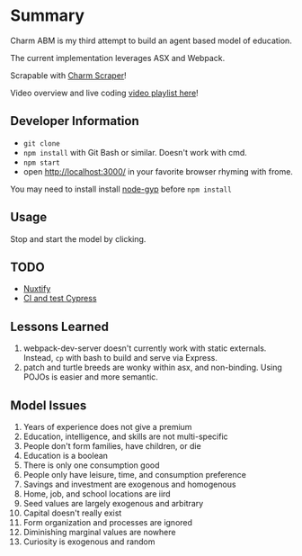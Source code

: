 # Summary

Charm ABM is my third attempt to build an agent based model of education.

The current implementation leverages ASX and Webpack.

Scrapable with [Charm Scraper](https://github.com/Vandivier/data-science-practice/tree/master/js/charm-scraper)!

Video overview and live coding [video playlist here](https://www.youtube.com/watch?v=s31uI3fQoBA&list=PL4hsXTgWARMzenmaLLeweueaLVbIC4qty&index=1&t=316s)!

## Developer Information
* `git clone`
* `npm install` with Git Bash or similar. Doesn't work with cmd.
* `npm start`
* open [http://localhost:3000/](http://localhost:3000/) in your favorite browser rhyming with frome.

You may need to install install [node-gyp](https://github.com/nodejs/node-gyp) before `npm install`

## Usage

Stop and start the model by clicking.

## TODO
* [Nuxtify](https://github.com/nuxt-community/express-template)
* [CI and test Cypress](https://docs.cypress.io/guides/guides/continuous-integration.html#)

## Lessons Learned
1. webpack-dev-server doesn't currently work with static externals. Instead, `cp` with bash to build and serve via Express.
1. patch and turtle breeds are wonky within asx, and non-binding. Using POJOs is easier and more semantic.

## Model Issues
1. Years of experience does not give a premium
1. Education, intelligence, and skills are not multi-specific
1. People don't form families, have children, or die
1. Education is a boolean
1. There is only one consumption good
1. People only have leisure, time, and consumption preference
1. Savings and investment are exogenous and homogenous
1. Home, job, and school locations are iird
1. Seed values are largely exogenous and arbitrary
1. Capital doesn't really exist
1. Form organization and processes are ignored
1. Diminishing marginal values are nowhere
1. Curiosity is exogenous and random
